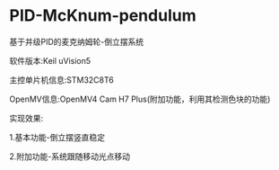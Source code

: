 # PID-McKnum-pendulum
基于并级PID的麦克纳姆轮-倒立摆系统

软件版本:Keil uVision5

主控单片机信息:STM32C8T6

OpenMV信息:OpenMV4 Cam H7 Plus(附加功能，利用其检测色块的功能)

实现效果:

1.基本功能-倒立摆竖直稳定

2.附加功能-系统跟随移动光点移动



